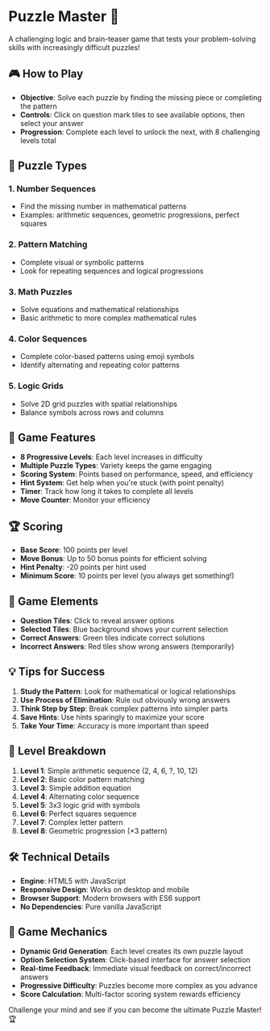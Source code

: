 # Puzzle Master 🧩

A challenging logic and brain-teaser game that tests your problem-solving skills with increasingly difficult puzzles!

## 🎮 How to Play

- **Objective**: Solve each puzzle by finding the missing piece or completing the pattern
- **Controls**: Click on question mark tiles to see available options, then select your answer
- **Progression**: Complete each level to unlock the next, with 8 challenging levels total

## 🧠 Puzzle Types

### 1. **Number Sequences**
- Find the missing number in mathematical patterns
- Examples: arithmetic sequences, geometric progressions, perfect squares

### 2. **Pattern Matching** 
- Complete visual or symbolic patterns
- Look for repeating sequences and logical progressions

### 3. **Math Puzzles**
- Solve equations and mathematical relationships
- Basic arithmetic to more complex mathematical rules

### 4. **Color Sequences**
- Complete color-based patterns using emoji symbols
- Identify alternating and repeating color patterns

### 5. **Logic Grids**
- Solve 2D grid puzzles with spatial relationships
- Balance symbols across rows and columns

## 🎯 Game Features

- **8 Progressive Levels**: Each level increases in difficulty
- **Multiple Puzzle Types**: Variety keeps the game engaging
- **Scoring System**: Points based on performance, speed, and efficiency
- **Hint System**: Get help when you're stuck (with point penalty)
- **Timer**: Track how long it takes to complete all levels
- **Move Counter**: Monitor your efficiency

## 🏆 Scoring

- **Base Score**: 100 points per level
- **Move Bonus**: Up to 50 bonus points for efficient solving
- **Hint Penalty**: -20 points per hint used
- **Minimum Score**: 10 points per level (you always get something!)

## 🎨 Game Elements

- **Question Tiles**: Click to reveal answer options
- **Selected Tiles**: Blue background shows your current selection
- **Correct Answers**: Green tiles indicate correct solutions
- **Incorrect Answers**: Red tiles show wrong answers (temporarily)

## 💡 Tips for Success

1. **Study the Pattern**: Look for mathematical or logical relationships
2. **Use Process of Elimination**: Rule out obviously wrong answers
3. **Think Step by Step**: Break complex patterns into simpler parts
4. **Save Hints**: Use hints sparingly to maximize your score
5. **Take Your Time**: Accuracy is more important than speed

## 🎲 Level Breakdown

1. **Level 1**: Simple arithmetic sequence (2, 4, 6, ?, 10, 12)
2. **Level 2**: Basic color pattern matching
3. **Level 3**: Simple addition equation
4. **Level 4**: Alternating color sequence
5. **Level 5**: 3x3 logic grid with symbols
6. **Level 6**: Perfect squares sequence
7. **Level 7**: Complex letter pattern
8. **Level 8**: Geometric progression (×3 pattern)

## 🛠️ Technical Details

- **Engine**: HTML5 with JavaScript
- **Responsive Design**: Works on desktop and mobile
- **Browser Support**: Modern browsers with ES6 support
- **No Dependencies**: Pure vanilla JavaScript

## 🎵 Game Mechanics

- **Dynamic Grid Generation**: Each level creates its own puzzle layout
- **Option Selection System**: Click-based interface for answer selection
- **Real-time Feedback**: Immediate visual feedback on correct/incorrect answers
- **Progressive Difficulty**: Puzzles become more complex as you advance
- **Score Calculation**: Multi-factor scoring system rewards efficiency

Challenge your mind and see if you can become the ultimate Puzzle Master! 🏆